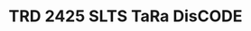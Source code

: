 ---
title: TRD 2425 SLTS TaRa DisCODE
redirect_to: https://discord.gg/btBnYm6Y
redirect_from: 
  - /TRD2425TaRaDisCODE
  - /trd2425taradiscode
---